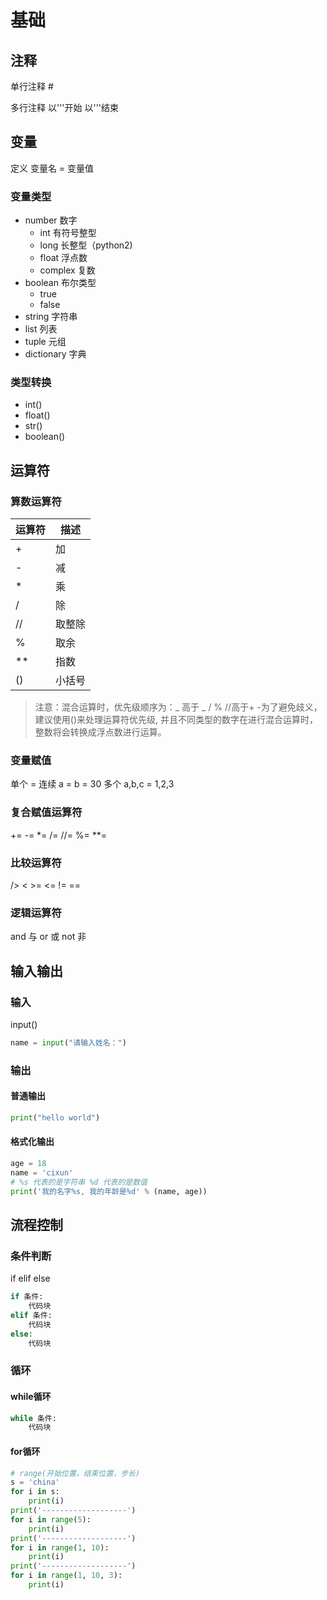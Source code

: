 # 基础

## 注释

单行注释 #

多行注释 以'''开始 以'''结束

## 变量

定义 变量名 = 变量值

### 变量类型

- number 数字
  - int 有符号整型
  - long 长整型（python2)
  - float 浮点数
  - complex 复数
- boolean 布尔类型
  - true
  - false
- string 字符串
- list 列表
- tuple 元组
- dictionary 字典

### 类型转换

- int()
- float()
- str()
- boolean()

## 运算符

### 算数运算符

| 运算符 | 描述   |
| ------ | ------ |
| +      | 加     |
| -      | 减     |
| \*     | 乘     |
| /      | 除     |
| //     | 取整除 |
| %      | 取余   |
| \*\*   | 指数   |
| ()     | 小括号 |

> 注意：混合运算时，优先级顺序为：_ 高于 _ / % //高于+ -为了避免歧义，建议使用()来处理运算符优先级,
> 并且不同类型的数字在进行混合运算时，整数将会转换成浮点数进行运算。

### 变量赋值

单个 =
连续 a = b = 30
多个 a,b,c = 1,2,3

### 复合赋值运算符

+= -= \*= /= //= %= \*\*=

### 比较运算符

/> < >= <= != ==

### 逻辑运算符

and 与 or 或 not 非

## 输入输出

### 输入

input()

```python
name = input("请输入姓名：")
```

### 输出

#### 普通输出

```python
print("hello world")
```

#### 格式化输出

```python
age = 18
name = 'cixun'
# %s 代表的是字符串 %d 代表的是数值
print('我的名字%s, 我的年龄是%d' % (name, age))
```

## 流程控制

### 条件判断

if elif else

```python
if 条件:
    代码块
elif 条件:
    代码块
else:
    代码块
```

### 循环

#### while循环

```python
while 条件:
    代码块
```

#### for循环

```python
# range(开始位置，结束位置，步长)
s = 'china'
for i in s:
    print(i)
print('-------------------')
for i in range(5):
    print(i)
print('-------------------')
for i in range(1, 10):
    print(i)
print('-------------------')
for i in range(1, 10, 3):
    print(i)
```
